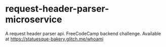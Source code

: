 # request-header-parser-microservice

A request header parser api. FreeCodeCamp backend challenge. Available at https://statuesque-bakery.glitch.me/whoami
